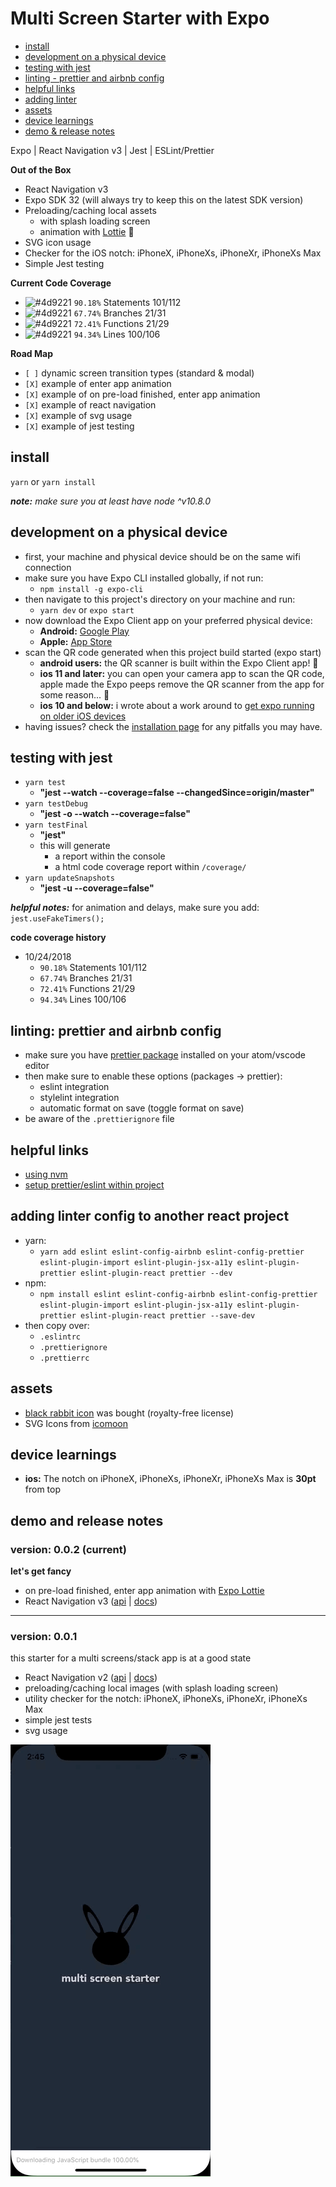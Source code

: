 # Multi Screen Starter with Expo

- [install](#install)
- [development on a physical device](#development-on-a-physical-device)
- [testing with jest](#testing-with-jest)
- [linting - prettier and airbnb config](#linting-prettier-and-airbnb-config)
- [helpful links](#helpful-links)
- [adding linter](#adding-linter-config-to-another-react-project)
- [assets](#assets)
- [device learnings](#device-learnings)
- [demo & release notes](#demo-and-release-notes)

Expo | React Navigation v3 | Jest | ESLint/Prettier

**Out of the Box**

- React Navigation v3
- Expo SDK 32 (will always try to keep this on the latest SDK version)
- Preloading/caching local assets
  - with splash loading screen
  - animation with [Lottie](https://docs.expo.io/versions/latest/sdk/lottie/) 🤯
- SVG icon usage
- Checker for the iOS notch: iPhoneX, iPhoneXs, iPhoneXr, iPhoneXs Max
- Simple Jest testing

**Current Code Coverage**
- ![#4d9221](https://placehold.it/15/4d9221/000000?text=+) `90.18%` Statements 101/112
- ![#4d9221](https://placehold.it/15/4d9221/000000?text=+) `67.74%` Branches 21/31
- ![#4d9221](https://placehold.it/15/4d9221/000000?text=+) `72.41%` Functions 21/29
- ![#4d9221](https://placehold.it/15/4d9221/000000?text=+) `94.34%` Lines 100/106

**Road Map**
- `[ ]` dynamic screen transition types (standard & modal)
- `[X]` example of enter app animation
- `[X]` example of on pre-load finished, enter app animation
- `[X]` example of react navigation
- `[X]` example of svg usage
- `[X]` example of jest testing


## install
`yarn` or `yarn install`

***note:*** *make sure you at least have node ^v10.8.0*


## development on a physical device
- first, your machine and physical device should be on the same wifi connection
- make sure you have Expo CLI installed globally, if not run:
  - `npm install -g expo-cli`
- then navigate to this project's directory on your machine and run:
  - `yarn dev` or `expo start`
- now download the Expo Client app on your preferred physical device:
  - **Android:** [Google Play](https://play.google.com/store/apps/details?id=host.exp.exponent)
  - **Apple:** [App Store](https://itunes.apple.com/us/app/expo-client/id982107779)
- scan the QR code generated when this project build started (expo start)
  - **android users:** the QR scanner is built within the Expo Client app! 🤗
  - **ios 11 and later:** you can open your camera app to scan the QR code, apple made the Expo peeps remove the QR scanner from the app for some reason... 🤔
  - **ios 10 and below:** i wrote about a work around to [get expo running on older iOS devices](https://blog.calebnance.com/expo/getting-expo-to-work-on-older-iphones-with-no-qr-support.html)
- having issues? check the [installation page](https://docs.expo.io/versions/latest/introduction/installation) for any pitfalls you may have.


## testing with jest
- `yarn test`
  - **"jest --watch --coverage=false --changedSince=origin/master"**
- `yarn testDebug`
  - **"jest -o --watch --coverage=false"**
- `yarn testFinal`
  - **"jest"**
  - this will generate
    - a report within the console
    - a html code coverage report within `/coverage/`
- `yarn updateSnapshots`
  - **"jest -u --coverage=false"**

***helpful notes:*** for animation and delays, make sure you add: `jest.useFakeTimers();`

**code coverage history**
- 10/24/2018
  - `90.18%` Statements 101/112
  - `67.74%` Branches 21/31
  - `72.41%` Functions 21/29
  - `94.34%` Lines 100/106


## linting: prettier and airbnb config
- make sure you have [prettier package](https://atom.io/packages/prettier-atom) installed on your atom/vscode editor
- then make sure to enable these options (packages → prettier):
  - eslint integration
  - stylelint integration
  - automatic format on save (toggle format on save)
- be aware of the `.prettierignore` file


## helpful links
- [using nvm](https://davidwalsh.name/nvm)
- [setup prettier/eslint within project](https://blog.echobind.com/integrating-prettier-eslint-airbnb-style-guide-in-vscode-47f07b5d7d6a)


## adding linter config to another react project
- yarn:
  - `yarn add eslint eslint-config-airbnb eslint-config-prettier eslint-plugin-import eslint-plugin-jsx-a11y eslint-plugin-prettier eslint-plugin-react prettier --dev`
- npm:
  - `npm install eslint eslint-config-airbnb eslint-config-prettier eslint-plugin-import eslint-plugin-jsx-a11y eslint-plugin-prettier eslint-plugin-react prettier --save-dev`
- then copy over:
  - `.eslintrc`
  - `.prettierignore`
  - `.prettierrc`


## assets
- [black rabbit icon](https://thenounproject.com/search/?q=rabbit&i=1211060) was bought (royalty-free license)
- SVG Icons from [icomoon](https://icomoon.io)


## device learnings
- **ios:** The notch on iPhoneX, iPhoneXs, iPhoneXr, iPhoneXs Max is **30pt** from top


## demo and release notes

### version: 0.0.2 (current)
**let's get fancy**

- on pre-load finished, enter app animation with [Expo Lottie](https://docs.expo.io/versions/latest/sdk/lottie/)
- React Navigation v3 ([api](https://reactnavigation.org/docs/en/api-reference.html) | [docs](https://reactnavigation.org/docs/en/getting-started.html))

---

### version: 0.0.1
this starter for a multi screens/stack app is at a good state

- React Navigation v2 ([api](https://reactnavigation.org/docs/en/2.x/api-reference.html) | [docs](https://reactnavigation.org/docs/en/2.x/getting-started.html))
- preloading/caching local images (with splash loading screen)
- utility checker for the notch: iPhoneX, iPhoneXs, iPhoneXr, iPhoneXs Max
- simple jest tests
- svg usage

<p align="left">
  <img src="creative/multi-screens_0.0.2.gif?raw=true" width="320" />
</p>
